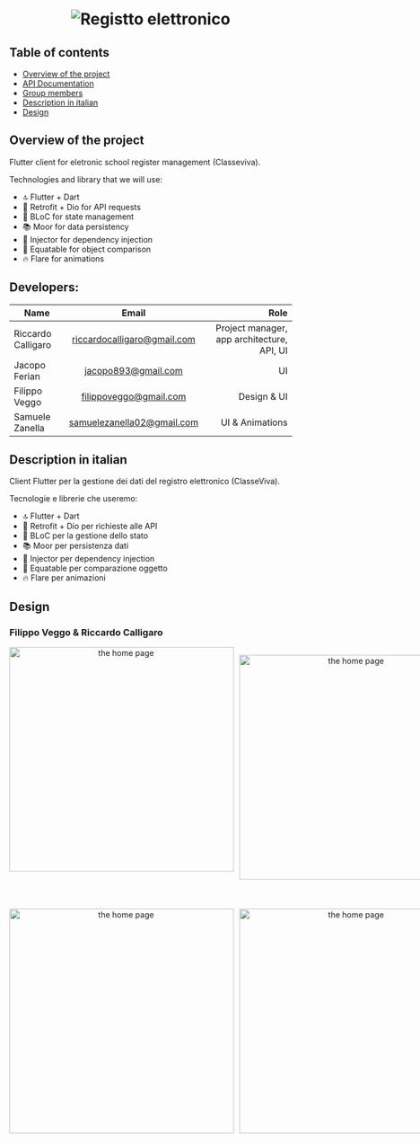 <h1 align="center">
    <img src="https://i.imgur.com/BCktmzl.png" alt="Registto elettronico"><br>
</h1>

## Table of contents

- [Overview of the project](#overview-of-the-project)
- [API Documentation](#classeviva-api-documentation)
- [Group members](#developers)
- [Description in italian](#description-in-italian)
- [Design](#design)




## Overview of the project

Flutter client for eletronic school register management (Classeviva).

Technologies and library that we will use:

- 🔝 Flutter + Dart
- 📡 Retrofit + Dio for API requests
- 🧱 BLoC for state management
- 📚 Moor for data persistency
- 💉 Injector for dependency injection
- 🐠 Equatable for object comparison
- 🔥 Flare for animations


## Developers:

| Name               |            Email            |                                       Role |
| ------------------ | :-------------------------: | -----------------------------------------: |
| Riccardo Calligaro | riccardocalligaro@gmail.com | Project manager, app architecture, API, UI |
| Jacopo Ferian      |     jacopo893@gmail.com     |                                         UI |
| Filippo Veggo      |   filippoveggo@gmail.com    |                                Design & UI |
| Samuele Zanella    | samuelezanella02@gmail.com  |                            UI & Animations |


## Description in italian


Client Flutter per la gestione dei dati del registro elettronico (ClasseViva).

Tecnologie e librerie che useremo:

- 🔝 Flutter + Dart
- 📡 Retrofit + Dio per richieste alle API
- 🧱 BLoC per la gestione dello stato
- 📚 Moor per persistenza dati
- 💉 Injector per dependency injection
- 🐠 Equatable per comparazione oggetto
- 🔥 Flare per animazioni

## Design

### Filippo Veggo & Riccardo Calligaro

<div align="center">

<div style="display: inline-flex;">
<img src="https://i.imgur.com/kA3nnBG.png"
     height="400px"
     alt="the home page"
     style="float: left; margin-right: 10px;" />

<img src="https://i.imgur.com/TW6aTcM.png"
     height="400px"
     alt="the home page"
     style="float: left; margin-right: 10px;" />

<img src="https://i.imgur.com/rqPtEbl.png"
    height="400px"
     alt="the home page"
     style="float: left; margin-right: 10px; margin-bottom: 10px;" /> </div>

<div style="display: inline-flex;">

<img src="https://i.imgur.com/nP5XXON.png"
    height="400px"
     alt="the home page"
     style="float: left; margin-right: 10px;" />

<img src="https://i.imgur.com/5ZVDoBi.png"
    height="400px"
     alt="the home page"
     style="float: left; margin-right: 10px;" />

<img src="https://i.imgur.com/nDsK6vw.png"
    height="400px"
     alt="the home page"
     style="margin-right: 10px;" />

</div>

</div>
